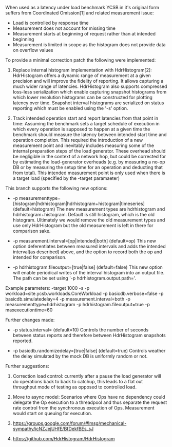 <!--
Copyright (c) 2015 YCSB contributors. All rights reserved.

Licensed under the Apache License, Version 2.0 (the "License"); you
may not use this file except in compliance with the License. You
may obtain a copy of the License at

http://www.apache.org/licenses/LICENSE-2.0

Unless required by applicable law or agreed to in writing, software
distributed under the License is distributed on an "AS IS" BASIS,
WITHOUT WARRANTIES OR CONDITIONS OF ANY KIND, either express or
implied. See the License for the specific language governing
permissions and limitations under the License. See accompanying
LICENSE file.
-->

When used as a latency under load benchmark YCSB in it's original form suffers from
Coordinated Omission[1] and related measurement issue:

* Load is controlled by response time
* Measurement does not account for missing time
* Measurement starts at beginning of request rather than at intended beginning
* Measurement is limited in scope as the histogram does not provide data on overflow values

To provide a minimal correction patch the following were implemented:

1. Replace internal histogram implementation with HdrHistogram[2]:
HdrHistogram offers a dynamic range of measurement at a given precision and will
improve the fidelity of reporting. It allows capturing a much wider range of latencies.
HdrHistogram also supports compressed loss-less serialization which enable capturing
snapshot histograms from which lower resolution histograms can be constructed for plotting
latency over time. Snapshot interval histograms are serialized on status reporting which
must be enabled using the '-s' option.
 
2. Track intended operation start and report latencies from that point in time:
Assuming the benchmark sets a target schedule of execution in which every operation
is supposed to happen at a given time the benchmark should measure the latency between
intended start time and operation completion.
This required the introduction of a new measurement point and inevitably
includes measuring some of the internal preparation steps of the load generator.
These overhead should be negligible in the context of a network hop, but could
be corrected for by estimating the load-generator overheads (e.g. by measuring a
no-op DB or by measuring the setup time for an operation and deducting that from total).
This intended measurement point is only used when there is a target load (specified by
the -target paramaeter)

This branch supports the following new options:

* -p measurementtype=[histogram|hdrhistogram|hdrhistogram+histogram|timeseries] (default=histogram)
The new measurement types are hdrhistogram and hdrhistogram+histogram. Default is still
histogram, which is the old histogram. Ultimately we would remove the old measurement types
and use only HdrHistogram but the old measurement is left in there for comparison sake.

* -p measurement.interval=[op|intended|both] (default=op)
This new option deferentiates between measured intervals and adds the intended interval(as described)
above, and the option to record both the op and intended for comparison.

* -p hdrhistogram.fileoutput=[true|false] (default=false)
This new option will enable periodical writes of the interval histogram into an output file. The path can be set using '-p hdrhistogram.output.path=<PATH>'.

Example parameters:
-target 1000 -s -p workload=site.ycsb.workloads.CoreWorkload -p basicdb.verbose=false -p basicdb.simulatedelay=4 -p measurement.interval=both -p measurementtype=hdrhistogram -p hdrhistogram.fileoutput=true -p maxexecutiontime=60

Further changes made:

* -p status.interval=<number of seconds> (default=10)
Controls the number of seconds between status reports and therefore between HdrHistogram snapshots reported.

* -p basicdb.randomizedelay=[true|false] (default=true)
Controls weather the delay simulated by the mock DB is uniformly random or not.

Further suggestions:

1. Correction load control: currently after a pause the load generator will do
operations back to back to catchup, this leads to a flat out throughput mode
of testing as opposed to controlled load.

2. Move to async model: Scenarios where Ops have no dependency could delegate the
Op execution to a threadpool and thus separate the request rate control from the
synchronous execution of Ops. Measurement would start on queuing for execution.

1. https://groups.google.com/forum/#!msg/mechanical-sympathy/icNZJejUHfE/BfDekfBEs_sJ
2. https://github.com/HdrHistogram/HdrHistogram